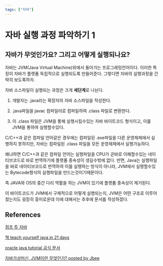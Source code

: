 ```yaml
---
tags: ["자바"]
---
```

# 자바 실행 과정 파악하기 1

## 자바가 무엇인가요? 그리고 어떻게 실행되나요?

자바는 JVM(Java Virtual Machine)위에서 돌아가는 프로그래밍언어이다.
이러한 특징이 자바가 플랫폼 독립적으로 실행되도록 만들어준다. 그렇다면 자바의 실행과정을 간략히 보도록하자.

자바 소스파일이 실행되는 과정은 크게 **세단계**로 나뉜다.

1. 개발자는 .java라는 확장자의 자바 소스파일을 작성한다.

2. .java파일을 javac 컴파일러로 컴파일하여 .class 파일로 변환한다.

3. 이 .class 파일은 JVM을 통해 실행시킬수있는 자바 바이트코드 형식이고, 이를 JVM을 통하여 실행할수있다.

C/C++과 같은 컴파일 언어같은 경우에는 컴파일된 .exe파일을 다른 운영체제에서 실행하지 못하지만,
자바는 컴파일된 .class 파일을 모든 운영체제에서 실행가능하다.

왜냐하면 C/C++과 같은 컴파일 언어는 실행파일을 CPU가 곧바로 이해할수있는 네이티브코드로 바로 번역하기에
플랫폼 종속성이 생길수밖에 없다. 반면, Java는 실행파일을 바로 네이티브코드로 번역하여 이를 실행하는 방식이 아니라,
JVM에서 실행할수있는 Bytecode형식의 실행파일을 만드는것이기때문이다.

즉 JAVA와 OS의 중간 다리 역활을 하는 JVM이 있기에 플랫폼 종속성이 제거된다.


이 바이트코드가 JVM에서 구체적으로 어떻게 실행되는지, JVM은 어떤 구조로 이루어졌는지도 굉장히 흥미로운데
이에 대해서는 추후에 문서를 작성하겠다.


## References

[점프 투 자바](https://wikidocs.net/887)

[책 teach yourself java in 21 days](https://www.amazon.com/Java-Days-Teach-Yourself-Covering/dp/067233710X)

[oracle java tutorial 공식 문서](https://docs.oracle.com/javase/tutorial/getStarted/intro/definition.html)

[자바가상머신, JVM이란 무엇인가? posted by Jbee](http://asfirstalways.tistory.com/158)

<TagLinks />

<Disqus />
